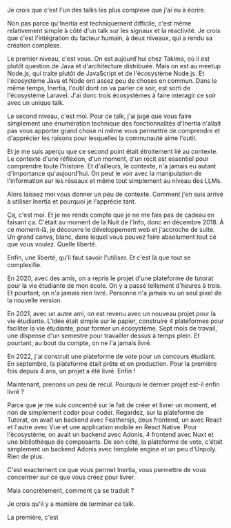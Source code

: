 Je crois que c'est l'un des talks les plus complexe que j'ai eu à écrire.

Non pas parce qu'Inertia est techniquement difficile, c'est même relativement simple à côté d'un talk sur les signaux et la réactivité. Je crois que c'est l'intégration du facteur humain, à deux niveaux, qui a rendu sa création complexe.

Le premier niveau, c'est vous. On est aujourd'hui chez Takima, où il est plutôt question de Java et d'architecture distribuée. Mais on est au meetup Node.js, qui traite plutôt de JavaScript et de l'écosystème Node.js. Et l'écosystème Java et Node ont assez peu de choses en commun. Dans le même temps, Inertia, l'outil dont on va parler ce soir, est sorti de l'écosystème Laravel. J'ai donc trois écosystèmes à faire interagir ce soir avec un unique talk.

Le second niveau, c'est moi. Pour ce talk, j'ai jugé que vous faire simplement une énumération technique des fonctionnalités d'Inertia n'allait pas vous apporter grand chose ni même vous permettre de comprendre et d'apprécier les raisons pour lesquelles la communauté aime l'outil.

Et je me suis aperçu que ce second point était étroitement lié au contexte. Le contexte d'une réflexion, d'un moment, d'un récit est essentiel pour comprendre toute l'histoire. Et d'ailleurs, le contexte, n'a jamais eu autant d'importance qu'aujourd'hui. On peut le voir avec la manipulation de l'information sur les réseaux et même tout simplement au niveau des LLMs.

Alors laissez moi vous donner un peu de contexte. Comment j'en suis arrivé à utiliser Inertia et pourquoi je l'apprécie tant.

<!-- Image de la Nuit de l'Info 2018 -->

Ça, c'est moi. Et je me rends compte que je ne me fais pas de cadeau en faisant ça. C'était au moment de la Nuit de l'Info, donc en décembre 2018. À ce moment-là, je découvre le développement web et j'accroche de suite. Un grand canva, blanc, dans lequel vous pouvez faire absolument tout ce que vous voulez. Quelle liberté.

Enfin, une liberté, qu'il faut savoir l'utiliser. Et c'est là que tout se complexifie.

<!-- Timeline (à la Nuxt UI) avec toutes les dates mais sans échelle -->

En 2020, avec des amis, on a repris le projet d'une plateforme de tutorat pour la vie étudiante de mon école. On y a passé tellement d'heures à trois. Et pourtant, on n'a jamais rien livré. Personne n'a jamais vu un seul pixel de la nouvelle version.

<!-- Image de ma présentation de TEAM lors de ma soutenance -->

En 2021, avec un autre ami, on est revenu avec un nouveau projet pour la vie étudiante. L'idée était simple sur le papier, construire 4 plateformes pour faciliter la vie étudiante, pour former un écosystème. Sept mois de travail, une dispense d'un semestre pour travailler dessus à temps plein. Et pourtant, au bout du compte, on ne l'a jamais livré.

En 2022, j'ai construit une plateforme de vote pour un concours étudiant. En septembre, la plateforme était prête et en production. Pour la première fois depuis 4 ans, un projet a été livré. Enfin !

Maintenant, prenons un peu de recul. Pourquoi le dernier projet est-il enfin livré ?

Parce que je me suis concentré sur le fait de créer et livrer un moment, et non de simplement coder pour coder. Regardez, sur la plateforme de Tutorat, on avait un backend avec Feathersjs, deux frontend, un avec React et l'autre avec Vue et une application mobile en React Native. Pour l'écosystème, on avait un backend avec Adonis, 4 frontend avec Nuxt et une bibliothèque de composants. De son côté, la plateforme de vote, c'était simplement un backend Adonis avec template engine et un peu d'Unpoly. Rien de plus.

C'est exactement ce que vous permet Inertia, vous permettre de vous concentrer sur ce que vous créez pour livrer.

Mais concrètement, comment ça se traduit ?

<!-- TODO: live coding -->

Je crois qu'il y a manière de terminer ce talk.

La première, c'est

<!-- d'aller explorer inertia parce que c'est vraiment trop bien -->
<!-- la seconde, c'est que l'échec fait parti du process, essayez, tentez, et persévérez intelligemment vous ne savez pas ce qui pourrez arriver. -->
<!-- lien vers l'article de you can just do things -->

<!-- https://soubiran.dev/posts/you-dont-need-to-be-chosen-you-can-just-do-things -->
